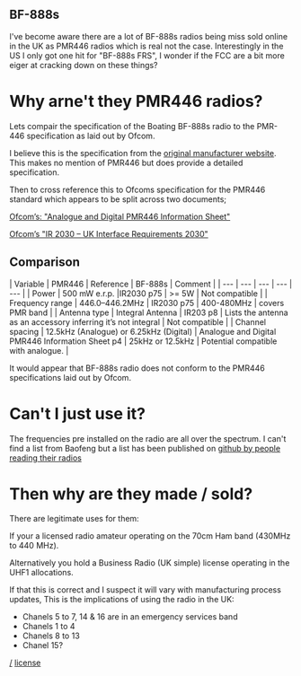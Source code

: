 BF-888s
---

I've become aware there are a lot of BF-888s radios being miss sold online in the UK as PMR446 radios which is real not the case. Interestingly in the US I only got one hit for "BF-888s FRS", I wonder if the FCC are a bit more eiger at cracking down on these things?

# Why arne't they PMR446 radios?

Lets compair the specification of the Boating BF-888s radio to the PMR-446 specification as laid out by Ofcom. 

I believe this is the specification from the [original manufacturer website](https://www.baofengradio.co/product/BF-888S.html). This makes no mention of PMR446 but does provide a detailed specification.

Then to cross reference this to Ofcoms specification for the PMR446 standard which appears to be split across two documents;

[Ofcom’s: "Analogue and Digital PMR446 Information Sheet"](https://www.ofcom.org.uk/__data/assets/pdf_file/0025/85156/ir_2009_analogue_and_digita1.pdf)

[Ofcom’s "IR 2030 – UK Interface Requirements 2030"](https://www.ofcom.org.uk/__data/assets/pdf_file/0028/84970/ir-2030.pdf)

## Comparison

| Variable | PMR446
 | Reference | BF-888s | Comment |
| --- | --- | --- | --- | --- |
| Power | 500 mW e.r.p. |IR2030 p75 | >= 5W | Not compatible |
| Frequency range | 446.0–446.2MHz | IR2030 p75 | 400-480MHz | covers PMR band |
| Antenna type | Integral Antenna | IR203 p8 | Lists the antenna as an accessory inferring it’s not integral | Not compatible |
| Channel spacing | 12.5kHz (Analogue) or 6.25kHz (Digital) | Analogue and Digital PMR446 Information Sheet p4 | 25kHz or 12.5kHz | Potential compatible with analogue. |

It would appear that BF-888s radio does not conform to the PMR446 specifications laid out by Ofcom.

# Can't I just use it?
The frequencies pre installed on the radio are all over the spectrum. I can't find a list from Baofeng but a list has been published on [github by people reading their radios](https://gist.github.com/kennedy/11278351)

# Then why are they made / sold?

There are legitimate uses for them:

If your a licensed radio amateur operating on the 70cm Ham band (430MHz to 440 MHz). 

Alternatively you hold a Business Radio (UK simple) license operating in the UHF1 allocations.

If that this is correct and I suspect it will vary with manufacturing process updates, This is the implications of using the radio in the UK:

* Chanels 5 to 7, 14 & 16 are in an emergency services band
* Chanels 1 to 4
* Chanels 8 to 13
* Chanel 15?

[/](/)
[license](/LICENSE)
